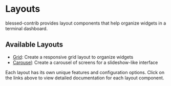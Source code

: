 # Layouts

blessed-contrib provides layout components that help organize widgets in a terminal dashboard.

## Available Layouts

- [Grid](./grid.md): Create a responsive grid layout to organize widgets
- [Carousel](./carousel.md): Create a carousel of screens for a slideshow-like interface

Each layout has its own unique features and configuration options. Click on the links above to view detailed documentation for each layout component.